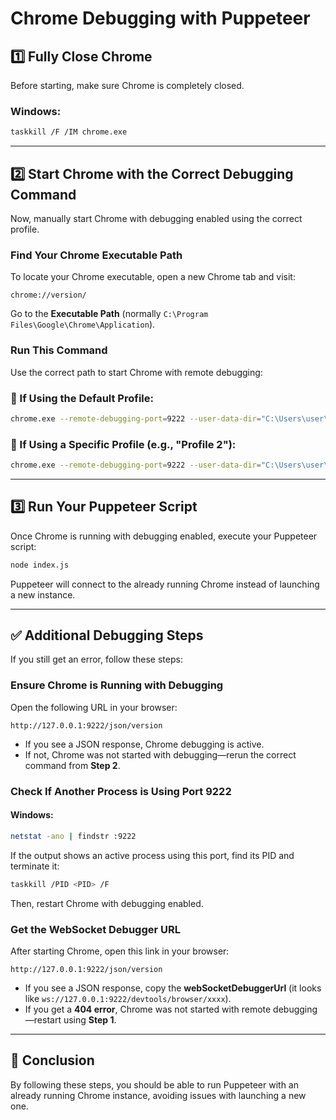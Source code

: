 # Chrome Debugging with Puppeteer

## 1️⃣ Fully Close Chrome
Before starting, make sure Chrome is completely closed.

### Windows:
```sh
taskkill /F /IM chrome.exe
```

---

## 2️⃣ Start Chrome with the Correct Debugging Command
Now, manually start Chrome with debugging enabled using the correct profile.

### Find Your Chrome Executable Path
To locate your Chrome executable, open a new Chrome tab and visit:
```
chrome://version/
```
Go to the **Executable Path** (normally `C:\Program Files\Google\Chrome\Application`).

### Run This Command
Use the correct path to start Chrome with remote debugging:

### 🔹 If Using the Default Profile:
```sh
chrome.exe --remote-debugging-port=9222 --user-data-dir="C:\Users\user\AppData\Local\Google\Chrome\User Data"
```

### 🔹 If Using a Specific Profile (e.g., "Profile 2"):
```sh
chrome.exe --remote-debugging-port=9222 --user-data-dir="C:\Users\user\AppData\Local\Google\Chrome\User Data" --profile-directory="Profile 2"
```

---

## 3️⃣ Run Your Puppeteer Script
Once Chrome is running with debugging enabled, execute your Puppeteer script:
```sh
node index.js
```
Puppeteer will connect to the already running Chrome instead of launching a new instance.

---

## ✅ Additional Debugging Steps
If you still get an error, follow these steps:

### Ensure Chrome is Running with Debugging
Open the following URL in your browser:
```
http://127.0.0.1:9222/json/version
```
- If you see a JSON response, Chrome debugging is active.
- If not, Chrome was not started with debugging—rerun the correct command from **Step 2**.

### Check If Another Process is Using Port 9222
#### Windows:
```sh
netstat -ano | findstr :9222
```
If the output shows an active process using this port, find its PID and terminate it:
```sh
taskkill /PID <PID> /F
```
Then, restart Chrome with debugging enabled.

### Get the WebSocket Debugger URL
After starting Chrome, open this link in your browser:
```
http://127.0.0.1:9222/json/version
```
- If you see a JSON response, copy the **webSocketDebuggerUrl** (it looks like `ws://127.0.0.1:9222/devtools/browser/xxxx`).
- If you get a **404 error**, Chrome was not started with remote debugging—restart using **Step 1**.

---

## 🎯 Conclusion
By following these steps, you should be able to run Puppeteer with an already running Chrome instance, avoiding issues with launching a new one.

